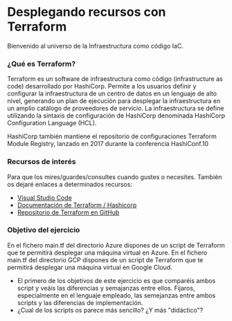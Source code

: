 # Desplegando recursos con Terraform

Bienvenido al universo de la Infraestructura como código IaC. 

### ¿Qué es Terraform?
Terraform es un software de infraestructura como código (infrastructure as code) desarrollado por HashiCorp. Permite a los usuarios definir y configurar la infraestructura de un centro de datos en un lenguaje de alto nivel, generando un plan de ejecución para desplegar la infraestructura en un amplio catálogo de proveedores de servicio. La infraestructura se define utilizando la sintaxis de configuración de HashiCorp denominada HashiCorp Configuration Language (HCL).​

HashiCorp también mantiene el repositorio de configuraciones Terraform Module Registry, lanzado en 2017 durante la conferencia HashiConf.10​

### Recursos de interés 
Para que los mires/guardes/consultes cuando gustes o necesites. También os dejaré enlaces a determinados recursos:

+ [Visual Studio Code](https://code.visualstudio.com/)
+ [Documentación de Terraform / Hashicorp](https://www.terraform.io/)
+ [Repositorio de Terraform en GitHub](https://github.com/hashicorp/terraform)

### Objetivo del ejercicio
En el fichero main.tf del directorio Azure dispones de un script de Terraform que te permitirá desplegar una máquina virtual en Azure.
En el fichero main.tf del directorio GCP dispones de un script de Terraform que te permitirá desplegar una máquina virtual en Google Cloud.

+ El primero de los objetivos de este ejercicio es que comparéis ambos script y veáis las diferencias y semajanzas entre ellos. Fijaros, especialmente en el lenguaje empleado, las semejanzas entre ambos scripts y las diferencias de implementación. 
+ ¿Cual de los scripts os parece más sencillo? ¿Y más "didáctico"?